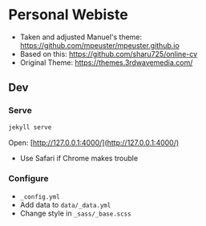 # Personal Webiste

* Taken and adjusted Manuel's theme: https://github.com/mpeuster/mpeuster.github.io
* Based on this: https://github.com/sharu725/online-cv
* Original Theme: https://themes.3rdwavemedia.com/

## Dev

### Serve

```sh
jekyll serve
```

Open: [http://127.0.0.1:4000/](http://127.0.0.1:4000/)

* Use Safari if Chrome makes trouble

### Configure

* `_config.yml`
* Add data to `data/_data.yml`
* Change style in `_sass/_base.scss`